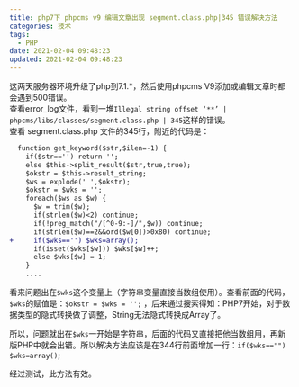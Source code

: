 ```yaml
---
title: php7下 phpcms v9 编辑文章出现 segment.class.php|345 错误解决方法
categories: 技术
tags:
  - PHP
date: 2021-02-04 09:48:23
updated: 2021-02-04 09:48:23
---
```


这两天服务器环境升级了php到7.1.*，然后使用phpcms V9添加或编辑文章时都会遇到500错误。<br>
查看error_log文件，看到一堆`Illegal string offset ‘**’ | phpcms/libs/classes/segment.class.php | 345`这样的错误。<br>
查看 segment.class.php 文件的345行，附近的代码是：

```diff
  function get_keyword($str,$ilen=-1) {
    if($str=='') return '';
    else $this->split_result($str,true,true);
    $okstr = $this->result_string;
    $ws = explode(' ',$okstr);
    $okstr = $wks = '';
    foreach($ws as $w) {
      $w = trim($w);
      if(strlen($w)<2) continue;
      if(!preg_match("/[^0-9:-]/",$w)) continue;
	  if(strlen($w)==2&&ord($w[0])>0x80) continue;
+	  if($wks=='') $wks=array();
	  if(isset($wks[$w])) $wks[$w]++;
      else $wks[$w] = 1;
    }
    ....
```

看来问题出在`$wks`这个变量上（字符串变量直接当数组使用）。查看前面的代码，`$wks`的赋值是：`$okstr = $wks = '';` ，后来通过搜索得知：PHP7开始，对于数据类型的隐式转换做了调整，String无法隐式转换成Array了。

所以，问题就出在`$wks`一开始是字符串，后面的代码又直接把他当数组用，再新版PHP中就会出错。所以解决方法应该是在344行前面增加一行：`if($wks=="") $wks=array()`;

经过测试，此方法有效。